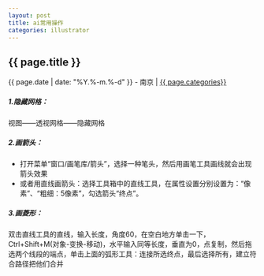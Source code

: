 ```yaml
---
layout: post
title: ai常用操作
categories: illustrator
---
```


## {{ page.title }}

{{ page.date | date: "%Y.%-m.%-d" }} - 南京 | <a href="/archive#{{ page.categories }}">{{ page.categories}}</a>

##### 1.隐藏网格：  
视图——透视网格——隐藏网格

##### 2.画箭头：    
* 打开菜单“窗口/画笔库/箭头”，选择一种笔头，然后用画笔工具画线就会出现箭头效果
* 或者用直线画箭头：选择工具箱中的直线工具，在属性设置分别设置为：“像素”、“粗细：5像素”，勾选箭头“终点”。

##### 3.画菱形：  
双击直线工具的直线，输入长度，角度60，在空白地方单击一下，Ctrl+Shift+M(对象-变换-移动)，水平输入同等长度，垂直为0，点复制，然后拖选两个线段的端点，单击上面的弧形工具：连接所选终点，最后选择所有，建立符合路径把他们合并